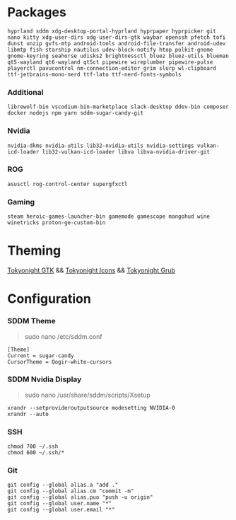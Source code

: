 # Packages

```
hyprland sddm xdg-desktop-portal-hyprland hyprpaper hyprpicker git nano kitty xdg-user-dirs xdg-user-dirs-gtk waybar openssh pfetch tofi dunst unzip gvfs-mtp android-tools android-file-transfer android-udev libmtp fish starship nautilus udev-block-notify htop polkit-gnome gnome-keyring seahorse udisks2 brightnessctl bluez bluez-utils blueman qt5-wayland qt6-wayland qt5ct pipewire wireplumber pipewire-pulse playerctl pavucontrol nm-connection-editor grim slurp wl-clipboard ttf-jetbrains-mono-nerd ttf-lato ttf-nerd-fonts-symbols
```

### Additional

```
librewolf-bin vscodium-bin-marketplace slack-desktop ddev-bin composer docker nodejs npm yarn sddm-sugar-candy-git
```

### Nvidia

```
nvidia-dkms nvidia-utils lib32-nvidia-utils nvidia-settings vulkan-icd-loader lib32-vulkan-icd-loader libva libva-nvidia-driver-git
```

### ROG

```
asusctl rog-control-center supergfxctl
```

### Gaming

```
steam heroic-games-launcher-bin gamemode gamescope mangohud wine winetricks proton-ge-custom-bin
```

# Theming

[Tokyonight GTK](https://github.com/Fausto-Korpsvart/Tokyo-Night-GTK-Theme)
 && 
[Tokyonight Icons](https://github.com/ljmill/tokyo-night-icons)
 && 
[Tokyonight Grub](https://github.com/mino29/tokyo-night-grub)

# Configuration

### SDDM Theme

> sudo nano /etc/sddm.conf </br>

```
[Theme]
Current = sugar-candy
CursorTheme = Qogir-white-cursors
```

### SDDM Nvidia Display

> sudo nano /usr/share/sddm/scripts/Xsetup </br>

```
xrandr --setprovideroutputsource modesetting NVIDIA-0
xrandr --auto
```

### SSH

```
chmod 700 ~/.ssh
chmod 600 ~/.ssh/*
```

### Git

```
git config --global alias.a "add ."
git config --global alias.cm "commit -m"
git config --global alias.puo "push -u origin"
git config --global user.name "*"
git config --global user.email "*"
```
